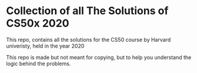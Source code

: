 # Collection of all The Solutions of CS50x 2020

This repo, contains all the solutions for the CS50 course by Harvard univeristy, held in the year 2020

This repo is made but not meant for copying, but to help you understand the logic behind the problems.
